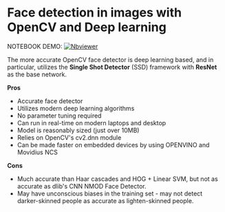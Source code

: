 # **Face detection in images with OpenCV and Deep learning**

NOTEBOOK DEMO:  [![Nbviewer](https://github.com/jupyter/design/blob/main/logos/Badges/nbviewer_badge.svg)](https://nbviewer.jupyter.org/github/shejz/face-detection-recognition/blob/main/SSD%20Face%20Detector/ssd_face%20detector.ipynb)

The more accurate OpenCV face detector is deep learning based, and in particular, utilizes the **Single Shot Detector** (SSD) framework with **ResNet** as the base network.

**Pros**
- Accurate face detector
- Utilizes modern deep learning algorithms
- No parameter tuning required
- Can run in real-time on modern laptops and desktop
- Model is reasonably sized (just over 10MB)
- Relies on OpenCV's cv2.dnn module
- Can be made faster on embedded devices by using OPENVINO  and Movidius NCS

**Cons**
- Much accurate than Haar cascades and HOG + Linear SVM, but not as accurate as dlib's CNN NMOD Face Detector.
- May have unconscious biases in the training set - may not detect darker-skinned people as accurate as lighten-skinned people.
